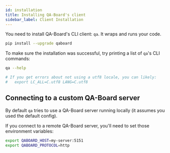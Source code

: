 ```yaml
---
id: installation
title: Installing QA-Board's client
sidebar_label: Client Installation
---
```


You need to install QA-Board's CLI client: `qa`. It wraps and runs your code.

```bash
pip install --upgrade qaboard
```

To make sure the installation was successful, try printing a list of `qa`'s CLI commands:

```bash
qa --help

# If you get errors about not using a utf8 locale, you can likely: 
#   export LC_ALL=C.utf8 LANG=C.utf8
```

## Connecting to a custom QA-Board server
By default `qa` tries to use a QA-Board server running locally (it assumes you used the default config).

If you connect to a remote QA-Board server, you'll need to set those environment variables:

```bash
export QABOARD_HOST=my-server:5151
export QABOARD_PROTOCOL=http
```
